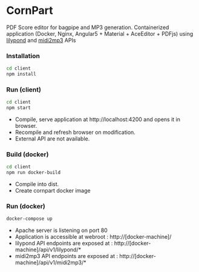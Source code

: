 # CornPart
PDF Score editor for bagpipe and MP3 generation.
Containerized application (Docker, Nginx, Angular5 + Material + AceEditor + PDFjs) using [lilypond](https://github.com/GGracieux/lilypond-api) and [midi2mp3](https://github.com/GGracieux/midi2mp3-api) APIs

### Installation
```bash
cd client
npm install
```
	
### Run (client)
```bash
cd client
npm start
```
- Compile, serve application at http://localhost:4200 and opens it in browser.
- Recompile and refresh browser on modification.
- External API are not available.


### Build (docker)
```bash
cd client
npm run docker-build
```
- Compile into dist.
- Create cornpart docker image

### Run (docker)
```bash
docker-compose up
```
- Apache server is listening on port 80
- Application is accessible at webroot : http://[docker-machine]/
- lilypond API endpoints are exposed at : http://[docker-machine]/api/v1/lilypond/*
- midi2mp3 API endpoints are exposed at : http://[docker-machine]/api/v1/midi2mp3/*

